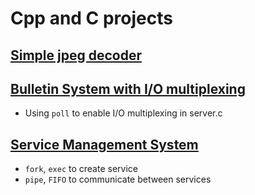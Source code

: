# Cpp and C projects
## [Simple jpeg decoder](./my_jpeg/)

## [Bulletin System with I/O multiplexing](./client-server)
* Using `poll` to enable I/O multiplexing in server.c

## [Service Management System](./service-management/)
* `fork`, `exec` to create service
* `pipe`, `FIFO` to communicate between services
